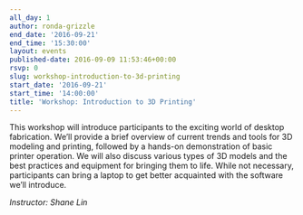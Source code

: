 ```yaml
---
all_day: 1
author: ronda-grizzle
end_date: '2016-09-21'
end_time: '15:30:00'
layout: events
published-date: 2016-09-09 11:53:46+00:00
rsvp: 0
slug: workshop-introduction-to-3d-printing
start_date: '2016-09-21'
start_time: '14:00:00'
title: 'Workshop: Introduction to 3D Printing'
---
```


This workshop will introduce participants to the exciting world of desktop fabrication. We’ll provide a brief overview of current trends and tools for 3D modeling and printing, followed by a hands-on demonstration of basic printer operation. We will also discuss various types of 3D models and the best practices and equipment for bringing them to life. While not necessary, participants can bring a laptop to get better acquainted with the software we’ll introduce.

_Instructor: Shane Lin_
